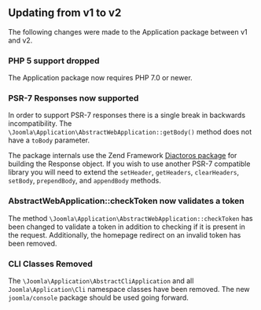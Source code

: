 ## Updating from v1 to v2

The following changes were made to the Application package between v1 and v2.

### PHP 5 support dropped

The Application package now requires PHP 7.0 or newer.

### PSR-7 Responses now supported
In order to support PSR-7 responses there is a single break in backwards incompatibility. The `\Joomla\Application\AbstractWebApplication::getBody()` method does not have a `toBody` parameter.

The package internals use the Zend Framework [Diactoros package](https://github.com/zendframework/zend-diactoros) for building the Response object. If you wish to use another PSR-7 compatible library you will need to extend the `setHeader`, `getHeaders`, `clearHeaders`, `setBody`, `prependBody`, and `appendBody` methods.

### AbstractWebApplication::checkToken now validates a token
The method `\Joomla\Application\AbstractWebApplication::checkToken` has been changed to validate a token in addition to checking if it is present in the request. Additionally, the homepage redirect on an invalid token has been removed.

### CLI Classes Removed

The `\Joomla\Application\AbstractCliApplication` and all `Joomla\Application\Cli` namespace classes have been removed. The new `joomla/console` package should be used going forward.
